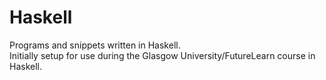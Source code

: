 # Haskell

Programs and snippets written in Haskell.<br />
Initially setup for use during the Glasgow University/FutureLearn
course in Haskell.<br />
